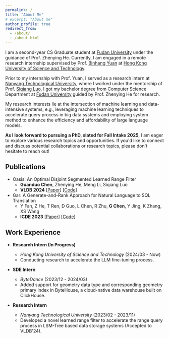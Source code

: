 ```yaml
---
permalink: /
title: "About Me"
# excerpt: "About me"
author_profile: true
redirect_from: 
  - /about/
  - /about.html
---
```


I am a second-year CS Graduate student at [Fudan University](https://www.fudan.edu.cn/) under the guidance of Prof. Zhenying He. Currently, I am engaged in a remote research internship supervised by Prof. [Binhang Yuan](https://binhangyuan.github.io/site/) at [Hong Kong University of Science and Technology](https://cse.hkust.edu.hk).

Prior to my internship with Prof. Yuan, I served as a research intern at [Nanyang Technological University](https://www.ntu.edu.sg/scse),  where I worked under the mentorship of Prof. [Siqiang Luo](http://siqiangluo.com/). I got my bachelor degree from Computer Science Department at [Fudan University](https://www.fudan.edu.cn/) guided by Prof. Zhenying He for research.

My research interests lie at the intersection of machine learning and data-intensive systems, e.g., leveraging machine learning techniques to accelerate query process in big data systems and employing system method to enhance the efficiency and affordability of large language models.

**As I look forward to pursuing a PhD, slated for Fall Intake 2025**, I am eager to explore various research topics and opportunities. If you'd like to connect and discuss potential collaborations or research topics, please don't hesitate to reach out!

<!-- ## Research Interests

My research lies at the intersection of machine learning and data-intensive systems.  -->
<!-- My overarching goal is to pioneer the development of a comprehensive system or toolkit that not only simplifies the research of the AI but also expedites the entire process — from environmental deployment and configuration to training and inferencing acceleration - making AI more accessible and efficient. -->


<!-- Previously, my research focused on utilizing machine learning methods to enhance the ability of data-intensive systems. Now, I am looking forward to a research opportunity to build a system to support today's enormous AI models. -->

## Publications

<!-- 1. Oasis: An Optimal Disjoint Segmented Learned Range Filter</br> -->
- Oasis: An Optimal Disjoint Segmented Learned Range Filter
  - **Guanduo Chen**, Zhenying He, Meng Li, Siqiang Luo
  - **VLDB 2024** [[Paper](https://www.vldb.org/pvldb/vol17/p1911-luo.pdf)] [[Code](https://github.com/Woooooow-Pro/Oasis-RangeFilter)]
- Gar: A Generate-and-Rank Approach for Natural Language to SQL Translation
  - Y Fan, Z He, T Ren, D Guo, L Chen, R Zhu, **G Chen**, Y Jing, K Zhang, XS Wang
  - **ICDE 2023** [[Paper](https://ieeexplore.ieee.org/document/10184517)] [[Code](https://github.com/Kaimary/GAR)]


<!-- ## Education

- **M.S.** Computer Science Department Fudan University (2022/09 - 2025/06 Expected)
- **B.S.** Computer Science Department Fudan University (2018/09 - 2022/06) -->

## Work Experience

- **Research Intern (In Progress)** 
  - *Hong Kong University of Science and Technology* (2024/03 - Now)
  - Conducting research to accelerate the LLM fine-tuning process.

- **SDE Intern** 
  - *ByteDance* (2023/12 - 2024/03)
  - Added support for geometry data type and corresponding geometry primary index in ByteHouse, a cloud-native data warehouse built on ClickHouse.

- **Research Intern** 
  - *Nanyang Technological University* (2023/02 - 2023/11)
  - Developed a novel learned range filter to accelerate the range query process in LSM-Tree based data storage systems (Accepted to VLDB'24).
